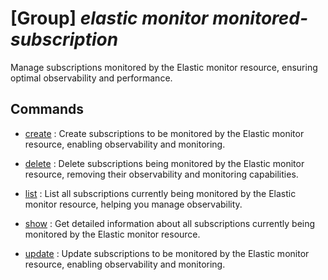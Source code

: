 # [Group] _elastic monitor monitored-subscription_

Manage subscriptions monitored by the Elastic monitor resource, ensuring optimal observability and performance.

## Commands

- [create](/Commands/elastic/monitor/monitored-subscription/_create.md)
: Create subscriptions to be monitored by the Elastic monitor resource, enabling observability and monitoring.

- [delete](/Commands/elastic/monitor/monitored-subscription/_delete.md)
: Delete subscriptions being monitored by the Elastic monitor resource, removing their observability and monitoring capabilities.

- [list](/Commands/elastic/monitor/monitored-subscription/_list.md)
: List all subscriptions currently being monitored by the Elastic monitor resource, helping you manage observability.

- [show](/Commands/elastic/monitor/monitored-subscription/_show.md)
: Get detailed information about all subscriptions currently being monitored by the Elastic monitor resource.

- [update](/Commands/elastic/monitor/monitored-subscription/_update.md)
: Update subscriptions to be monitored by the Elastic monitor resource, enabling observability and monitoring.
